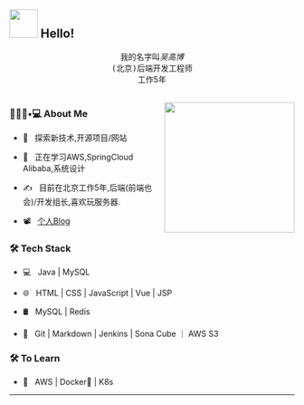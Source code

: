 ## <img src="https://raw.githubusercontent.com/alexnaiman/alexnaiman/master/resources/welcomeglitch.gif" width="50px" /> Hello!
<p align="center" >
  <samp>
    我的名字叫<em>吴高博</em> 
  <br/> (北京)后端开发工程师
  </samp>
  <br/>工作5年
  <br/>
  <br/>
</p>

<img align='right' src="https://media.giphy.com/media/irClCpuJAWgRqtP73t/giphy.gif" width="230">


<h3> 🧑🏻‍💼•💻 About Me </h3>



- 🤔 &nbsp; 探索新技术,开源项目/网站

<!--- 🎓 &nbsp; -->
- 🌱 &nbsp; 正在学习AWS,SpringCloud Alibaba,系统设计

- ✍️ &nbsp; 目前在北京工作5年,后端(前端也会)/开发组长,喜欢玩服务器.

- 📽  &nbsp; <a href="https://blue129.com">个人Blog</a>

<h3>🛠 Tech Stack</h3>


- 💻 &nbsp; Java | MySQL

- 🌐 &nbsp; HTML | CSS | JavaScript | Vue | JSP

- 🛢 &nbsp; MySQL | Redis 

- 🔧 &nbsp; Git | Markdown | Jenkins | Sona Cube ｜ AWS S3 
<!--
- 🖥 &nbsp; Illustrator| Photoshop | InDesign

-->



<h3>🛠 To Learn</h3>

- 🔧 &nbsp; AWS | Docker🐳 | K8s 

<hr>







